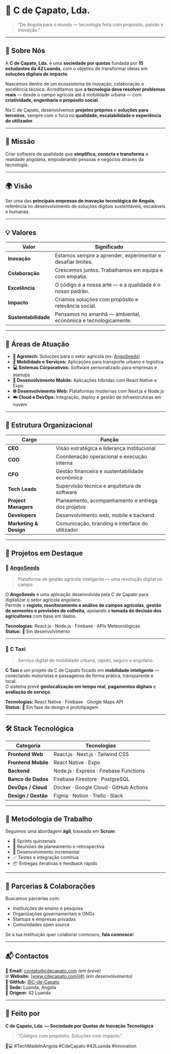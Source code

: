 # 👟 C de Çapato, Lda.

> “De Angola para o mundo — tecnologia feita com propósito, paixão e inovação.”

---

## 🏢 Sobre Nós

A **C de Çapato, Lda.** é uma **sociedade por quotas** fundada por **15 estudantes da 42 Luanda**, com o objetivo de transformar ideias em **soluções digitais de impacto**.

Nascemos dentro de um ecossistema de inovação, colaboração e excelência técnica. Acreditamos que **a tecnologia deve resolver problemas reais** — desde o campo agrícola até à mobilidade urbana — com **criatividade, engenharia e propósito social**.

Na C de Çapato, desenvolvemos **projetos próprios** e **soluções para terceiros**, sempre com o foco na **qualidade, escalabilidade e experiência do utilizador**.

---

## 🚀 Missão

Criar software de qualidade que **simplifica, conecta e transforma** a realidade angolana, empoderando pessoas e negócios através da tecnologia.

---

## 🌍 Visão

Ser uma das **principais empresas de inovação tecnológica de Angola**, referência no desenvolvimento de soluções digitais sustentáveis, escaláveis e humanas.

---

## 💡 Valores

| Valor | Significado |
|--------|--------------|
| **Inovação** | Estamos sempre a aprender, experimentar e desafiar limites. |
| **Colaboração** | Crescemos juntos. Trabalhamos em equipa e com empatia. |
| **Excelência** | O código é a nossa arte — e a qualidade é o nosso padrão. |
| **Impacto** | Criamos soluções com propósito e relevância social. |
| **Sustentabilidade** | Pensamos no amanhã — ambiental, económica e tecnologicamente. |

---

## 🧠 Áreas de Atuação

- **🌾 Agrotech:** Soluções para o setor agrícola (ex: [AngoSeeds](#angoseeds))
- **🚗 Mobilidade e Serviços:** Aplicações para transporte urbano e logística
- **💻 Sistemas Corporativos:** Software personalizado para empresas e startups
- **📱 Desenvolvimento Mobile:** Aplicações híbridas com React Native e Expo
- **🌐 Desenvolvimento Web:** Plataformas modernas com Next.js e Node.js
- **☁️ Cloud e DevOps:** Integração, deploy e gestão de infraestruturas em nuvem

---

## 🧩 Estrutura Organizacional

| Cargo | Função |
|--------|--------|
| **CEO** | Visão estratégica e liderança institucional |
| **COO** | Coordenação operacional e execução interna |
| **CFO** | Gestão financeira e sustentabilidade económica |
| **Tech Leads** | Supervisão técnica e arquitetura de software |
| **Project Managers** | Planeamento, acompanhamento e entrega dos projetos |
| **Developers** | Desenvolvimento web, mobile e backend |
| **Marketing & Design** | Comunicação, branding e interface do utilizador |

---

## 💼 Projetos em Destaque

### 🌾 **[AngoSeeds](https://github.com/C-de-Capato/AngoSeeds)**
> Plataforma de gestão agrícola inteligente — uma revolução digital no campo.

O **AngoSeeds** é uma aplicação desenvolvida pela C de Çapato para digitalizar o setor agrícola angolano.  
Permite o **registo, monitoramento e análise de campos agrícolas**, **gestão de sementes e previsões de colheita**, apoiando a **tomada de decisão dos agricultores** com base em dados.

**Tecnologias:** React.js · Node.js · Firebase · APIs Meteorológicas  
**Status:** 🚧 Em desenvolvimento

---

### 🚖 **C Taxi**
> Serviço digital de mobilidade urbana, rápido, seguro e angolano.

**C Taxi** é um projeto da C de Çapato focado em **mobilidade inteligente** — conectando motoristas e passageiros de forma prática, transparente e local.  
O sistema prevê **geolocalização em tempo real**, **pagamentos digitais** e **avaliação de serviço**.

**Tecnologias:** React Native · Firebase · Google Maps API  
**Status:** 🧩 Em fase de design e prototipagem

---

## 🛠️ Stack Tecnológica

| Categoria | Tecnologias |
|------------|--------------|
| **Frontend Web** | React.js · Next.js · Tailwind CSS |
| **Frontend Mobile** | React Native · Expo |
| **Backend** | Node.js · Express · Firebase Functions |
| **Banco de Dados** | Firebase Firestore · PostgreSQL |
| **DevOps / Cloud** | Docker · Google Cloud · GitHub Actions |
| **Design / Gestão** | Figma · Notion · Trello · Slack |

---

## 🧩 Metodologia de Trabalho

Seguimos uma abordagem **ágil**, baseada em **Scrum**:

- 🔁 Sprints quinzenais  
- 🧾 Reuniões de planeamento e retrospectiva  
- 🧩 Desenvolvimento incremental  
- ✅ Testes e integração contínua  
- 📦 Entregas iterativas e feedback rápido  

---

## 🤝 Parcerias & Colaborações

Buscamos parcerias com:
- Instituições de ensino e pesquisa  
- Organizações governamentais e ONGs  
- Startups e empresas privadas  
- Comunidades open source  

Se a tua instituição quer colaborar connosco, **fala connosco**!

---

## 📬 Contactos

📧 **Email:** contato@cdecapato.com *(em breve)*  
🌐 **Website:** [www.cdecapato.com](#) *(em desenvolvimento)*  
🐙 **GitHub:** [@C-de-Capato](https://github.com/C-de-Capato)  
📍 **Sede:** Luanda, Angola  
🏫 **Origem:** 42 Luanda  

---

## 🫶 Feito por
**C de Çapato, Lda. — Sociedade por Quotas de Inovação Tecnológica**  
> “Códigos com propósito. Soluções com impacto.”

👟💻 #TechMadeInAngola #CdeÇapato #42Luanda #Innovation
